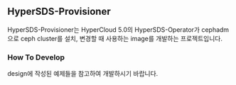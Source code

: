 ## HyperSDS-Provisioner
HyperSDS-Provisioner는 HyperCloud 5.0의 HyperSDS-Operator가 cephadm으로 ceph cluster를 설치, 변경할 때 사용하는 image를 개발하는 프로젝트입니다.

### How To Develop
design에 작성된 예제들을 참고하여 개발하시기 바랍니다.
